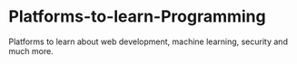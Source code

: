 # Platforms-to-learn-Programming
Platforms to learn about web development, machine learning, security and much more.
